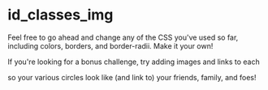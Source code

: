 # id_classes_img
Feel free to go ahead and change any of the CSS you've used so far, including colors, borders, and border-radii. Make it your own!

If you're looking for a bonus challenge, try adding images and links to each <div> so your various circles look like (and link to) your friends, family, and foes!
